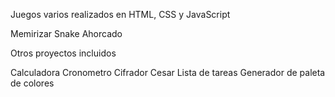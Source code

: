 Juegos varios realizados en HTML, CSS y JavaScript

Memirizar
Snake
Ahorcado

Otros proyectos incluidos

Calculadora
Cronometro
Cifrador Cesar
Lista de tareas
Generador de paleta de colores
